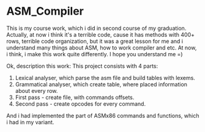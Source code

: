 # ASM_Compiler
This is my course work, which i did in second course of my graduation.
Actually, at now i think it's a terrible code, cause it has methods with 400+ rows, terrible code organization, but it was a great lesson for me and i understand many things about ASM, how to work compiler and etc. At now, i think, i make this work quite differently.
I hope you understand me =)

Ok, description this work:
This project consists with 4 parts:
1. Lexical analyser, which parse the asm file and build tables with lexems.
2. Grammatical analyser, which create table, where placed information about every row.
3. First pass - create file, with commands offsets. 
4. Second pass - create opcodes for every command.

And i had implemented the part of ASMx86 commands and functions, which i had in my variant.
